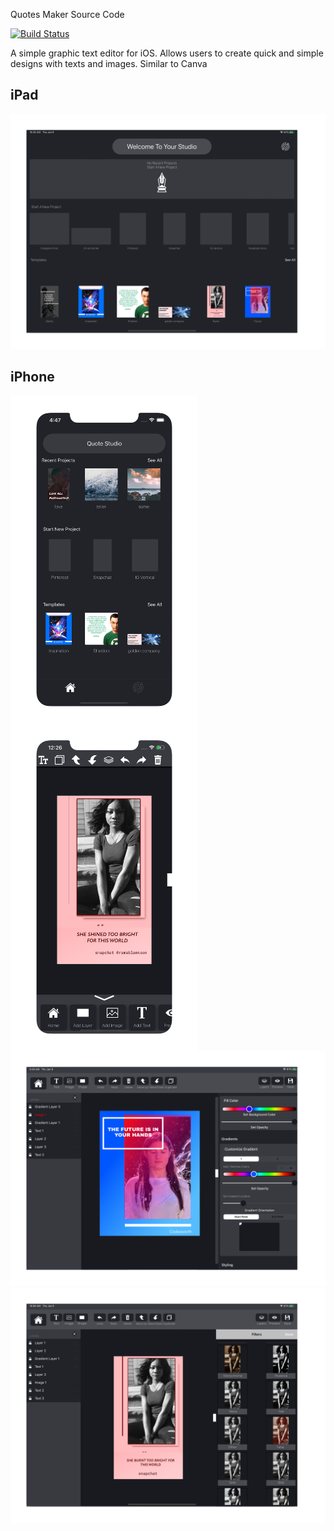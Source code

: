 Quotes Maker Source Code

[![Build Status](https://travis-ci.com/codesworth/QuotesMaker.svg?branch=master)](https://travis-ci.com/codesworth/QuotesMaker)


A simple graphic text editor for iOS. Allows users to create quick and simple designs with texts and images.
Similar to Canva

## iPad 
![Home Page](https://github.com/codesworth/QuotesMaker/blob/master/screenshots/ipad-screen-5.png)

## iPhone
<p>
  <img align="left" width="300" height="524" src="https://github.com/codesworth/QuotesMaker/blob/master/screenshots/iPhone%2011%20Pro%20Max%20screeshot%20-5.png">
  <img align="left" width="300" height="524" src="https://github.com/codesworth/QuotesMaker/blob/master/screenshots/screenshot-phone-11-01.png">
</p>




![Editor](https://github.com/codesworth/QuotesMaker/blob/master/screenshots/ipad-screenshot-2.png)
![Editor 2](https://github.com/codesworth/QuotesMaker/blob/master/screenshots/ipad-screenshot-4.png)

